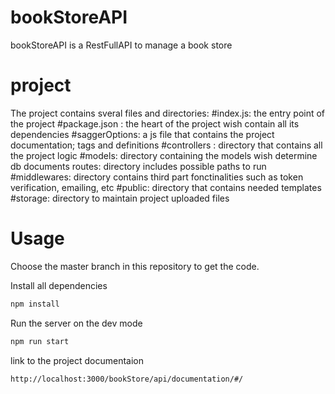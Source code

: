 # bookStoreAPI
bookStoreAPI is  a RestFullAPI to manage a book store

# project

The project contains sveral files and directories:
    #index.js: the entry point of the project
    #package.json : the heart of the project wish contain all its dependencies
    #saggerOptions: a js file that contains the project documentation; tags and definitions
    #controllers : directory that contains all the project logic
    #models: directory containing the models wish determine db documents
    routes: directory includes possible paths to run
    #middlewares: directory contains third part fonctinalities such as token verification, emailing, etc
    #public: directory that contains needed templates
    #storage: directory to maintain project uploaded files

# Usage
Choose the master branch in this repository to get the code.

Install all dependencies
```sh
npm install
```

Run the server on the dev mode
```sh
npm run start
```

link to the project documentaion
```sh
http://localhost:3000/bookStore/api/documentation/#/
```

